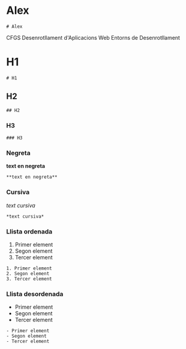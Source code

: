 
# Alex
`# Alex`

CFGS Desenrotllament d'Aplicacions Web
Entorns de Desenrotllament

# H1
`# H1`
## H2
`## H2`
### H3
`### H3`

### Negreta

**text en negreta**

`**text en negreta**`

### Cursiva

*text cursiva*

`*text cursiva*`


### Llista ordenada

1. Primer element
2. Segon element
3. Tercer element

```
1. Primer element
2. Segon element
3. Tercer element
```

### Llista desordenada

- Primer element
- Segon element
- Tercer element

```
- Primer element
- Segon element
- Tercer element
```

